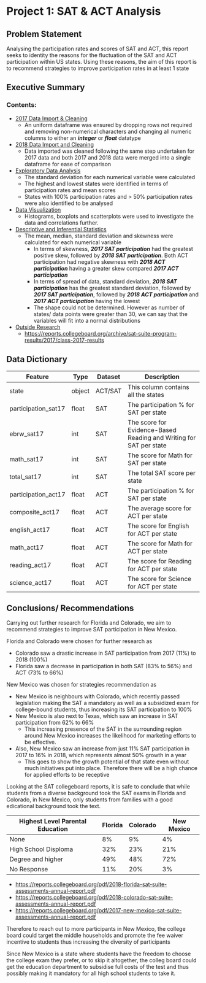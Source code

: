 # Project 1: SAT & ACT Analysis

## Problem Statement
Analysing the participation rates and scores of SAT and ACT, this report seeks to identity the reasons for the fluctuation of the SAT and ACT participation within US states. Using these reasons, the aim of this report is to recommend strategies to improve participation rates in at least 1 state

## Executive Summary
### Contents:
- [2017 Data Import & Cleaning](#Data-Import-and-Cleaning)
    - An uniform dataframe was ensured by dropping rows not required and removing non-numerical characters and changing all numeric columns to either an ***integer*** or ***float*** datatype
- [2018 Data Import and Cleaning](#2018-Data-Import-and-Cleaning)
    - Data imported was cleaned following the same step undertaken for 2017 data and both 2017 and 2018 data were merged into a single dataframe for ease of comparison 
- [Exploratory Data Analysis](#Exploratory-Data-Analysis)
    - The standard deviation for each numerical variable were calculated
    - The highest and lowest states were identified in terms of participation rates and mean scores
    - States with 100% participation rates and > 50% participation rates were also identified to be analysed 
- [Data Visualization](#Visualize-the-data)
    - Histograms, boxplots and scatterplots were used to investigate the data and correlations further.
- [Descriptive and Inferential Statistics](#Descriptive-and-Inferential-Statistics)
    - The mean, median, standard deviation and skewness were calculated for each numerical variable 
        - In terms of skewness, ***2017 SAT participation*** had the greatest positive skew, followed by ***2018 SAT participation***. Both ACT participation had negative skewness with ***2018 ACT participation*** having a greater skew compared ***2017 ACT participation***
        - In terms of spread of data, standard deviation, ***2018 SAT participation*** has the greatest standard deviation, followed by ***2017 SAT participation***, followed by ***2018 ACT participation*** and ***2017 ACT participation*** having the lowest
        - The shape could not be determined. However as number of states/ data points were greater than 30, we can say that the variables will fit into a normal distributions
- [Outside Research](#Outside-Research)
     - https://reports.collegeboard.org/archive/sat-suite-program-results/2017/class-2017-results 
        

## Data Dictionary
|Feature|Type|Dataset|Description|
|---|---|---|---|
|state|object|ACT/SAT|This column contains all the states|
|participation_sat17|float|SAT|The participation % for SAT per state|
|ebrw_sat17|int|SAT|The score for Evidence-Based Reading and Writing for SAT per state|
|math_sat17|int|SAT|The score for Math for SAT per state|
|total_sat17|int|SAT|The total SAT score per state|
|participation_act17|float|ACT|The participation % for SAT per state|
|composite_act17|float|ACT|The average score for ACT per state|
|english_act17|float|ACT|The score for English for ACT per state|
|math_act17|float|ACT|The score for Math for ACT per state|
|reading_act17|float|ACT|The score for Reading for ACT per state|
|science_act17|float|ACT|The score for Science for ACT per state|

## Conclusions/ Recommendations
Carrying out further research for Florida and Colorado, we aim to recommend strategies to improve SAT participation in New Mexico. 

Florida and Colorado were chosen for further research as

   - Colorado saw a drastic increase in SAT participation from 2017 (11%) to 2018 (100%) 
   - Florida saw a decrease in participation in both SAT (83% to 56%) and ACT (73% to 66%)
    
New Mexico was chosen for strategies recommendation as

   - New Mexico is neighbours with Colorado, which recently passed legislation making the SAT a mandatory as well as a subsidized exam for college-bound students, thus increasing its SAT participation to 100% 
   - New Mexico is also next to Texas, which saw an increase in SAT participation from 62% to 66%    
      - This increasing presence of the SAT in the surrounding region around New Mexico increases the likelihood for marketing efforts to be effective.    
   - Also, New Mexico saw an increase from just 11% SAT participation in 2017 to 16% in 2018, which represents almost 50% growth in a year
      - This goes to show the growth potential of that state even without much initiatives put into place. Therefore there will be a high chance for applied efforts to be receptive

Looking at the SAT collegeboard reports, it is safe to conclude that while students from a diverse background took the SAT exams in Florida and Colorado, in New Mexico, only students from families with a good edicational background took the text. 

|Highest Level Parental Education|Florida|Colorado|New Mexico|
|---|---|---|---|
|None|8%|9%|4%|
|High School Disploma|32%|23%|21%|
|Degree and higher|49%|48%|72%|
|No Response|11%|20%|3%|

- https://reports.collegeboard.org/pdf/2018-florida-sat-suite-assessments-annual-report.pdf 
- https://reports.collegeboard.org/pdf/2018-colorado-sat-suite-assessments-annual-report.pdf 
- https://reports.collegeboard.org/pdf/2017-new-mexico-sat-suite-assessments-annual-report.pdf 

Therefore to reach out to more participants in New Mexico, the college board could target the middle households and promote the fee waiver incentive to students thus increasing the diversity of participants 

Since New Mexico is a state where students have the freedom to choose the college exam they prefer, or to skip it altogether, the colleg board could get the education department to subsidise full costs of the test and thus possibly making it mandatory for all high school students to take it.
